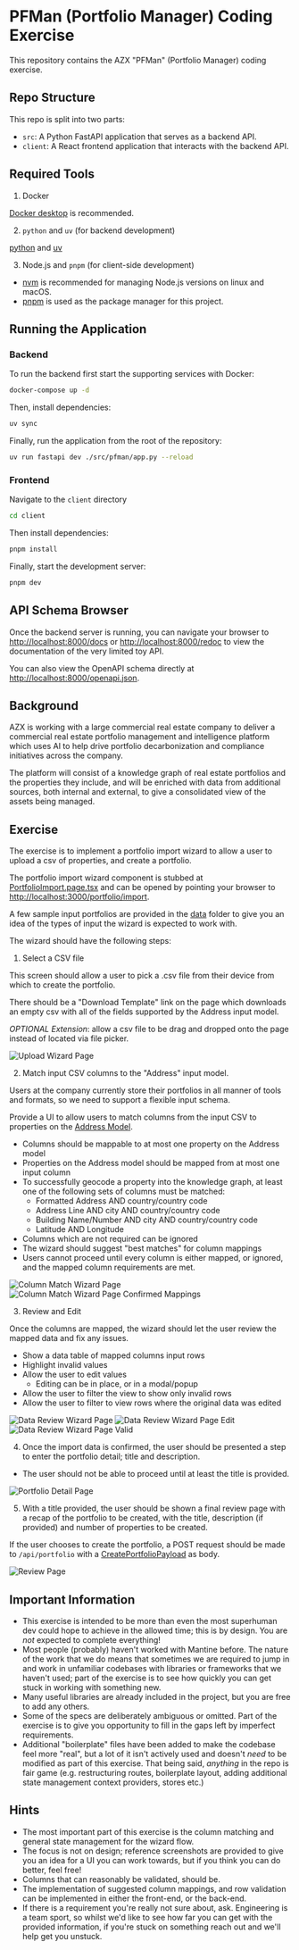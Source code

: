 # PFMan (Portfolio Manager) Coding Exercise

This repository contains the AZX "PFMan" (Portfolio Manager) coding exercise.

## Repo Structure

This repo is split into two parts:

- `src`: A Python FastAPI application that serves as a backend API.
- `client`: A React frontend application that interacts with the backend API.

## Required Tools

1. Docker

[Docker desktop](https://docs.docker.com/desktop/) is recommended.

2. `python` and `uv` (for backend development)

[python](https://www.python.org/downloads/) and [uv](https://docs.astral.sh/uv/getting-started/installation/)

3. Node.js and `pnpm` (for client-side development)

- [nvm](https://github.com/nvm-sh/nvm?tab=readme-ov-file#installing-and-updating) is recommended for managing Node.js versions on linux and macOS.
- [pnpm](https://pnpm.io/installation) is used as the package manager for this project.


## Running the Application

### Backend

To run the backend first start the supporting services with Docker:

```bash
docker-compose up -d
```

Then, install dependencies:

```bash
uv sync
```

Finally, run the application from the root of the repository:

```bash
uv run fastapi dev ./src/pfman/app.py --reload
```

### Frontend

Navigate to the `client` directory

```bash
cd client
```

Then install dependencies:

```bash
pnpm install
```

Finally, start the development server:

```bash
pnpm dev
```

## API Schema Browser

Once the backend server is running, you can navigate your browser to [http://localhost:8000/docs](http://localhost:8000/docs) or [http://localhost:8000/redoc](http://localhost:8000/redoc) to view the documentation of the very limited toy API.

You can also view the OpenAPI schema directly at [http://localhost:8000/openapi.json](http://localhost:8000/openapi.json).

## Background

AZX is working with a large commercial real estate company to deliver a commercial real estate portfolio management and intelligence platform which uses AI to help drive portfolio decarbonization and compliance initiatives across the company.

The platform will consist of a knowledge graph of real estate portfolios and the properties they include, and will be enriched with data from additional sources, both internal and external, to give a consolidated view of the assets being managed.

## Exercise

The exercise is to implement a portfolio import wizard to allow a user to upload a csv of properties, and create a portfolio.

The portfolio import wizard component is stubbed at [PortfolioImport.page.tsx](./client/src/pages/PortfolioImport.page.tsx) and can be opened by pointing your browser to [http://localhost:3000/portfolio/import](http://localhost:3000/portfolio/import).

A few sample input portfolios are provided in the [data](./data/) folder to give you an idea of the types of input the wizard is expected to work with.

The wizard should have the following steps:

1. Select a CSV file

This screen should allow a user to pick a .csv file from their device from which to create the portfolio.

There should be a "Download Template" link on the page which downloads an empty csv with all of the fields supported by the Address input model.

*OPTIONAL Extension*: allow a csv file to be drag and dropped onto the page instead of located via file picker.

![Upload Wizard Page](./assets/wizard1.png)

2. Match input CSV columns to the "Address" input model.

Users at the company currently store their portfolios in all manner of tools and formats, so we need to support a flexible input schema.

Provide a UI to allow users to match columns from the input CSV to properties on the [Address Model](./src/pfman/models/Address.py).

- Columns should be mappable to at most one property on the Address model
- Properties on the Address model should be mapped from at most one input column
- To successfully geocode a property into the knowledge graph, at least one of the following sets of columns must be matched:
    - Formatted Address AND country/country code
    - Address Line AND city AND country/country code
    - Building Name/Number AND city AND country/country code
    - Latitude AND Longitude
- Columns which are not required can be ignored
- The wizard should suggest "best matches" for column mappings
- Users cannot proceed until every column is either mapped, or ignored, and the mapped column requirements are met.

![Column Match Wizard Page](./assets/wizard2.png)
![Column Match Wizard Page Confirmed Mappings](./assets/wizard2b.png)

3. Review and Edit

Once the columns are mapped, the wizard should let the user review the mapped data and fix any issues.

- Show a data table of mapped columns input rows
- Highlight invalid values
- Allow the user to edit values
    - Editing can be in place, or in a modal/popup
- Allow the user to filter the view to show only invalid rows
- Allow the user to filter to view rows where the original data was edited

![Data Review Wizard Page](./assets/wizard3.png)
![Data Review Wizard Page Edit](./assets/wizard3b.png)
![Data Review Wizard Page Valid](./assets/wizard3c.png)

4. Once the import data is confirmed, the user should be presented a step to enter the portfolio detail; title and description.

- The user should not be able to proceed until at least the title is provided.

![Portfolio Detail Page](./assets/wizard4.png)

5. With a title provided, the user should be shown a final review page with a recap of the portfolio to be created, with the title, description (if provided) and number of properties to be created.

If the user chooses to create the portfolio, a POST request should be made to `/api/portfolio` with a [CreatePortfolioPayload](./src/pfman/routes/portfolio.py) as body.

![Review Page](./assets/wizard5.png)

## Important Information

- This exercise is intended to be more than even the most superhuman dev could hope to achieve in the allowed time; this is by design.  You are *not* expected to complete everything!
- Most people (probably) haven't worked with Mantine before.  The nature of the work that we do means that sometimes we are required to jump in and work in unfamiliar codebases with libraries or frameworks that we haven't used; part of the exercise is to see how quickly you can get stuck in working with something new.
- Many useful libraries are already included in the project, but you are free to add any others.
- Some of the specs are deliberately ambiguous or omitted.  Part of the exercise is to give you opportunity to fill in the gaps left by imperfect requirements.
- Additional "boilerplate" files have been added to make the codebase feel more "real", but a lot of it isn't actively used and doesn't *need* to be modified as part of this exercise.  That being said, *anything* in the repo is fair game (e.g. restructuring routes, boilerplate layout, adding additional state management context providers, stores etc.)

## Hints

- The most important part of this exercise is the column matching and general state management for the wizard flow.
- The focus is not on design; reference screenshots are provided to give you an idea for a UI you can work towards, but if you think you can do better, feel free!
- Columns that can reasonably be validated, should be.
- The implementation of suggested column mappings, and row validation can be implemented in either the front-end, or the back-end.
- If there is a requirement you're really not sure about, ask.  Engineering is a team sport, so whilst we'd like to see how far you can get with the provided information, if you're stuck on something reach out and we'll help get you unstuck.